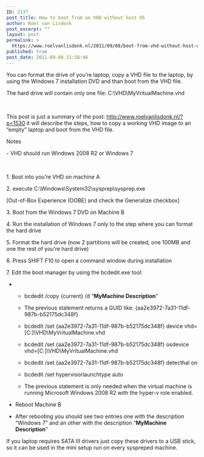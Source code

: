 ```yaml
---
ID: 2137
post_title: How to boot from an VHD without host OS
author: Roel van Lisdonk
post_excerpt: ""
layout: post
permalink: >
  https://www.roelvanlisdonk.nl/2011/09/08/boot-from-vhd-without-host-os/
published: true
post_date: 2011-09-08 21:58:46
---
```

<p>You can format the drive of you’re laptop, copy a VHD file to the laptop, by using the Windows 7 installation DVD and than boot from the VHD file.</p>  <p>The hard drive will contain only one file: C:\VHD\MyVritualMachine.vhd</p>  <p>&#160;</p>  <p>This post is just a summary of the post: <a title="http://www.roelvanlisdonk.nl/?p=1530" href="http://www.roelvanlisdonk.nl/?p=1530">http://www.roelvanlisdonk.nl/?p=1530</a> it will describe the steps, how to copy a working VHD image to an “empty” laptop and boot from the VHD file.</p>  <p>Notes</p>  <p>- VHD should run Windows 2008 R2 or Windows 7</p>  <p>&#160;</p>  <p>1. Boot into you’re VHD on machine A</p>  <p>2. execute C:\Windows\System32\sysprep\sysprep.exe</p>  <p>[Out-of-Box Experience (OOBE) and check the Generalize checkbox]</p>  <p>3. Boot from the Windows 7 DVD on Machine B</p>  <p>4. Run the installation of Windows 7 only to the step where you can format the hard drive</p>  <p>5. Format the hard drive (now 2 partitions will be created, one 100MB and one the rest of you’re hard drive)</p>  <p>6. Press SHIFT F10 to open a command window during installation</p>  <p>7. Edit the boot manager by using the bcdedit.exe tool:</p>  <ul>   <li>     <ul>       <li>         <p>bcdedit /copy {current} /d “<strong>MyMachine Description</strong>”</p>       </li>        <li>         <p>The previous statement returns a GUID like: {aa2e3972-7a31-11df-987b-b52175dc348f}</p>       </li>        <li>         <p>bcdedit /set {aa2e3972-7a31-11df-987b-b52175dc348f} device vhd=[C:]\VHD\MyVritualMachine.vhd </p>       </li>        <li>         <p>bcdedit /set {aa2e3972-7a31-11df-987b-b52175dc348f} osdevice vhd=[C:]\VHD\MyVritualMachine.vhd</p>       </li>        <li>         <p>bcdedit /set {aa2e3972-7a31-11df-987b-b52175dc348f} detecthal on</p>       </li>        <li>         <p>bcdedit /set hypervisorlaunchtype auto</p>       </li>        <li>         <p>The previous statement is only needed when the virtual machine is running Microsoft Windows 2008 R2 with the hyper-v role enabled.</p>       </li>     </ul>   </li>    <li>     <p>Reboot Machine B</p>   </li>    <li>     <p>After rebooting you should see two entries one with the description “Windows 7” and an other with the description “<strong>MyMachine Description</strong>”</p>   </li> </ul>  <p>If you laptop requires SATA III drivers just copy these drivers to a USB stick, so it can be used in the mini setup run on every syspreped machine.</p>